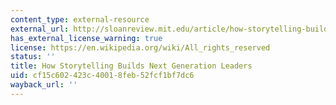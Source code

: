 ```yaml
---
content_type: external-resource
external_url: http://sloanreview.mit.edu/article/how-storytelling-builds-nextgeneration-leaders/
has_external_license_warning: true
license: https://en.wikipedia.org/wiki/All_rights_reserved
status: ''
title: How Storytelling Builds Next Generation Leaders
uid: cf15c602-423c-4001-8feb-52fcf1bf7dc6
wayback_url: ''
---
```


